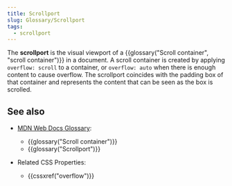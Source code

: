 ```yaml
---
title: Scrollport
slug: Glossary/Scrollport
tags:
  - scrollport
---
```


The **scrollport** is the visual viewport of a {{glossary("Scroll container", "scroll container")}} in a document. A scroll container is created by applying `overflow: scroll` to a container, or `overflow: auto` when there is enough content to cause overflow. The scrollport coincides with the padding box of that container and represents the content that can be seen as the box is scrolled.

## See also

- [MDN Web Docs Glossary](/en-US/docs/Glossary):

  - {{glossary("Scroll container")}}
  - {{glossary("Scrollport")}}

- Related CSS Properties:

  - {{cssxref("overflow")}}
